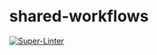 # shared-workflows

[![Super-Linter](https://github.com/arghpy/shared-workflows/actions/workflows/manage_pull_requests.yaml/badge.svg)](https://github.com/marketplace/actions/super-linter)
